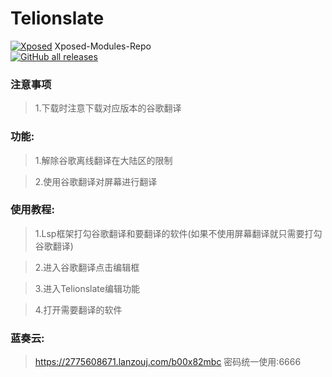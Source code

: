 # Telionslate

[![Xposed](https://img.shields.io/badge/-Xposed-green?style=flat&logo=Android&logoColor=white)](#)
Xposed-Modules-Repo  
[![GitHub all releases](https://img.shields.io/github/downloads/Xposed-Modules-Repo/com.ailr.SeemNetOfTranslate/total?label=Downloads)](https://github.com/Xposed-Modules-Repo/com.ailr.SeemNetOfTranslate/releases)


### **注意事项** 
>1.下载时注意下载对应版本的谷歌翻译

### 功能: 
>1.解除谷歌离线翻译在大陆区的限制

>2.使用谷歌翻译对屏幕进行翻译

### 使用教程: 
>1.Lsp框架打勾谷歌翻译和要翻译的软件(如果不使用屏幕翻译就只需要打勾谷歌翻译)

>2.进入谷歌翻译点击编辑框

>3.进入Telionslate编辑功能

>4.打开需要翻译的软件


### 蓝奏云:
>https://2775608671.lanzouj.com/b00x82mbc 密码统一使用:6666
